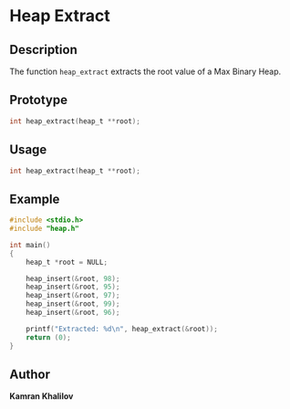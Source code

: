 # Heap Extract

## Description

The function `heap_extract` extracts the root value of a Max Binary Heap.

## Prototype

```c
int heap_extract(heap_t **root);
```

## Usage

```c
int heap_extract(heap_t **root);
```

## Example

```c
#include <stdio.h>
#include "heap.h"

int main()
{
    heap_t *root = NULL;

    heap_insert(&root, 98);
    heap_insert(&root, 95);
    heap_insert(&root, 97);
    heap_insert(&root, 99);
    heap_insert(&root, 96);

    printf("Extracted: %d\n", heap_extract(&root));
    return (0);
}
```

## Author

**Kamran Khalilov**
